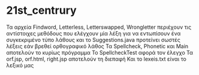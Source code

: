 # 21st_centrury
Τα αρχεία Findword, Letterless, Letterswapped, Wrongletter περιέχουν τις αντίστοιχες μεθόδους που ελέγχουν μία λέξη για να εντωπίσουν ένα συγκεκριμένο τύπο λάθους και το Suggestions.java προτείνει σωστές λέξεις εάν βρεθεί ορθογραφικό λάθος
Τα Spellcheck, Phonetic και Main αποτελούν το κυρίως πρόγραμμα
Το SpellcheckTest αφορά τον έλεγχο
Τα orf.jsp, orf.html, right.jsp αποτελούν τη διεπαφή
Και το lexeis.txt είναι το λεξικό μας
